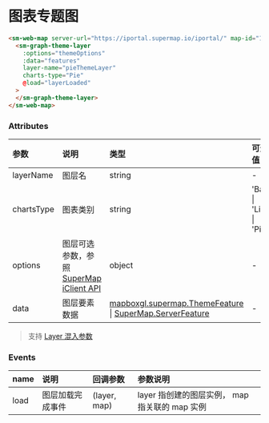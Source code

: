 # 图表专题图

<sm-iframe src="https://iclient.supermap.io/examples/component/components_graph_theme_layer_vue.html"></sm-iframe>

```html
<sm-web-map server-url="https://iportal.supermap.io/iportal/" map-id="1329428269" @load="mapIsLoaded">
  <sm-graph-theme-layer
    :options="themeOptions"
    :data="features"
    layer-name="pieThemeLayer"
    charts-type="Pie"
    @load="layerLoaded"
  >
  </sm-graph-theme-layer>
</sm-web-map>
```

### Attributes

| 参数       | 说明                                                                                                                        | 类型                                                                                                                                                                                            | 可选值                   | 默认值 |
| :--------- | :-------------------------------------------------------------------------------------------------------------------------- | :---------------------------------------------------------------------------------------------------------------------------------------------------------------------------------------------- | :----------------------- | :----- |
| layerName  | 图层名                                                                                                                      | string                                                                                                                                                                                          | -                        | -      |
| chartsType | 图表类别                                                                                                                    | string                                                                                                                                                                                          | 'Bar' \| 'Line' \| 'Pie' | 'Bar'  |
| options    | 图层可选参数，参照 [SuperMap iClient API](https://iclient.supermap.io/docs/mapboxgl/mapboxgl.supermap.GraphThemeLayer.html) | object                                                                                                                                                                                          | -                        | -      |
| data       | 图层要素数据                                                                                                                | [mapboxgl.supermap.ThemeFeature](https://iclient.supermap.io/docs/mapboxgl/mapboxgl.supermap.ThemeFeature.html) \| [SuperMap.ServerFeature](https://iclient.supermap.io/web/apis/mapboxgl.html) | -                        | -      |

> 支持 [Layer 混入参数](/zh/api/mixin/mixin.md#layer)

### Events

| name | 说明             | 回调参数     | 参数说明                                       |
| :--- | :--------------- | :----------- | :--------------------------------------------- |
| load | 图层加载完成事件 | (layer, map) | layer 指创建的图层实例， map 指关联的 map 实例 |
